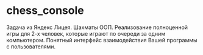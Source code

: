 # chess_console
Задача из Яндекс Лицея. Шахматы ООП.
Реализование полноценной игры для 2-х человек, которые играют по очереди за одним компьютером.
Понятный интерфейс взаимодействия Вашей программы с пользователями.
